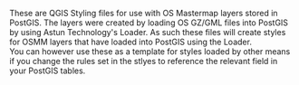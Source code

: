 These are QGIS Styling files for use with OS Mastermap layers stored in PostGIS. 
The layers were created by loading OS GZ/GML files into PostGIS by using Astun Technology's Loader. 
As such these files will create styles for OSMM layers that have loaded into PostGIS using the Loader.  
You can however use these as a template for styles loaded by other means if you change the rules set in the stlyes to reference the relevant field in your PostGIS tables. 


